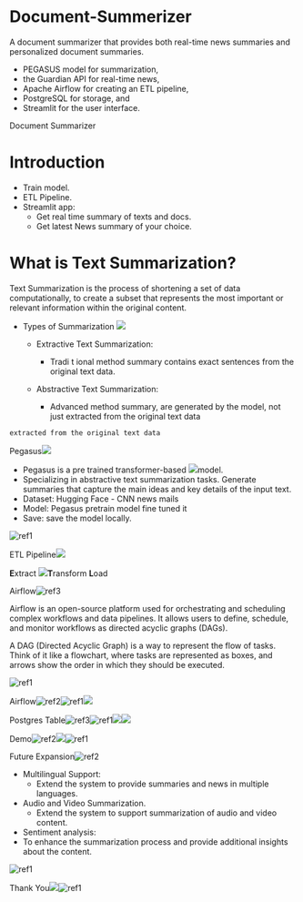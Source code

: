 # Document-Summerizer

A document summarizer that provides both real-time news summaries and personalized document summaries. 
- PEGASUS model for summarization,
- the Guardian API for real-time news,
- Apache Airflow for creating an ETL pipeline,
- PostgreSQL for storage, and
- Streamlit for the user interface.


Document Summarizer

# Introduction

- Train model.
- ETL Pipeline.
- Streamlit app:
  - Get real time summary of texts and docs. 
  - Get latest News summary of your choice.


# What is Text Summarization?

Text  Summarization  is  the  process  of  shortening  a  set  of  data  computationally,  to  create  a  subset  that  represents  the  most  important  or  relevant  information  within  the  original content. 

  *  Types of Summarization
       ![](Images/Aspose.Words.2c2667e0-6c38-4f40-b43f-ed657d0c968b.009.png)
     
      - Extractive Text Summarization:
          - Tradi t ional method summary contains exact sentences from the original text data.
            
      - Abstractive Text Summarization:
          - Advanced method summary, are generated by the model, not just extracted from the original text data
        
       


    extracted from the original text data

Pegasus![](Images/Aspose.Words.2c2667e0-6c38-4f40-b43f-ed657d0c968b.011.png)

- Pegasus is a pre trained transformer-based  ![](Aspose.Words.2c2667e0-6c38-4f40-b43f-ed657d0c968b.012.jpeg)model.  
- Specializing in abstractive text summarization  tasks. Generate summaries that capture the  main ideas and key details of the input text.  
- Dataset: Hugging Face - CNN news mails  
- Model: Pegasus pretrain model fine tuned it  
- Save: save the model locally. 

![ref1]

ETL Pipeline![](Images/Aspose.Words.2c2667e0-6c38-4f40-b43f-ed657d0c968b.013.png)

**E**xtract ![](Images/Aspose.Words.2c2667e0-6c38-4f40-b43f-ed657d0c968b.014.jpeg)**T**ransform **L**oad 

Airflow![ref3]

Airflow is an open-source platform used for orchestrating and scheduling complex workflows and data pipelines. It allows users to define, schedule, and monitor workflows as directed acyclic graphs (DAGs). 

A DAG (Directed Acyclic Graph) is a way to represent the flow of tasks. Think of it like a flowchart, where tasks are represented as boxes, and arrows show the order in which they should be executed.

![ref1]

Airflow![ref2]![ref1]![](Images/Aspose.Words.2c2667e0-6c38-4f40-b43f-ed657d0c968b.015.jpeg)


Postgres Table![ref3]![ref1]![](Images/Aspose.Words.2c2667e0-6c38-4f40-b43f-ed657d0c968b.016.jpeg)![](Aspose.Words.2c2667e0-6c38-4f40-b43f-ed657d0c968b.017.png)

Demo![ref2]![](Images/Aspose.Words.2c2667e0-6c38-4f40-b43f-ed657d0c968b.018.jpeg)![ref1]

Future Expansion![ref2]

- Multilingual Support: 
  - Extend the system to provide summaries and news in multiple languages. 
- Audio and Video Summarization.
  - Extend the system to support summarization of audio and video content.
- Sentiment analysis:
- To enhance the summarization process and provide additional insights about the content.

![ref1]

Thank You![](Images/Aspose.Words.2c2667e0-6c38-4f40-b43f-ed657d0c968b.019.png)![ref1]


[ref1]: Images/Aspose.Words.2c2667e0-6c38-4f40-b43f-ed657d0c968b.003.png
[ref2]: Images/Aspose.Words.2c2667e0-6c38-4f40-b43f-ed657d0c968b.005.png
[ref3]: Images/Aspose.Words.2c2667e0-6c38-4f40-b43f-ed657d0c968b.006.png
